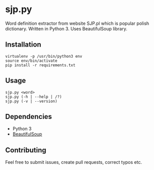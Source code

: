 # sjp.py

Word definition extractor from website SJP.pl which is popular polish dictionary. Written in Python 3. Uses BeautifulSoup library.

## Installation

```
virtualenv -p /usr/bin/python3 env
source env/bin/activate
pip install -r requirements.txt
```

## Usage

	sjp.py <word>
	sjp.py (-h | --help | /?)
	sjp.py (-v | --version)

## Dependencies

* Python 3
* [BeautifulSoup](http://www.crummy.com/software/BeautifulSoup/)

## Contributing

Feel free to submit issues, create pull requests, correct typos etc.
